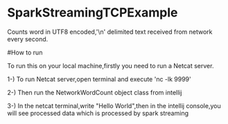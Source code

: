 # SparkStreamingTCPExample

Counts word in UTF8 encoded,'\n' delimited text received from network every second.

#How to run

To run this on your local machine,firstly you need to run a Netcat server.

1-) To run Netcat server,open terminal and execute 'nc -lk 9999' 

2-) Then run  the NetworkWordCount object class from intellij

3-) In the netcat terminal,write "Hello World",then in the intellij console,you will see processed data which is processed by
spark streaming
